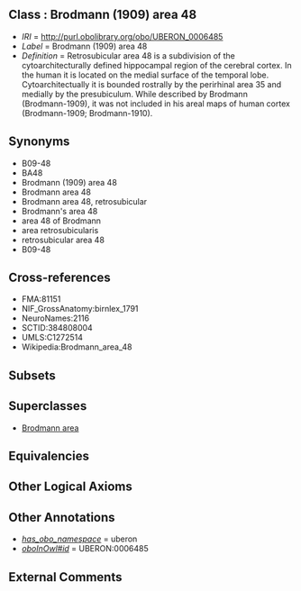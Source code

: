 
## Class : Brodmann (1909) area 48

 * *IRI* = http://purl.obolibrary.org/obo/UBERON_0006485
 * *Label* = Brodmann (1909) area 48
 * *Definition* = Retrosubicular area 48 is a subdivision of the cytoarchitecturally defined hippocampal region of the cerebral cortex. In the human it is located on the medial surface of the temporal lobe. Cytoarchitectually it is bounded rostrally by the perirhinal area 35 and medially by the presubiculum. While described by Brodmann (Brodmann-1909), it was not included in his areal maps of human cortex (Brodmann-1909; Brodmann-1910).

## Synonyms

 * B09-48
 * BA48
 * Brodmann (1909) area 48
 * Brodmann area 48
 * Brodmann area 48, retrosubicular
 * Brodmann's area 48
 * area 48 of Brodmann
 * area retrosubicularis
 * retrosubicular area 48
 * B09-48

## Cross-references

 * FMA:81151
 * NIF_GrossAnatomy:birnlex_1791
 * NeuroNames:2116
 * SCTID:384808004
 * UMLS:C1272514
 * Wikipedia:Brodmann_area_48

## Subsets


## Superclasses

 * [Brodmann area](../../UBERON/29/UBERON_0013529.md)

## Equivalencies


## Other Logical Axioms


## Other Annotations

 * *[has_obo_namespace](../../ce/oboInOwl#hasOBONamespace.md)* = uberon
 * *[oboInOwl#id](../../id/oboInOwl#id.md)* = UBERON:0006485

## External Comments

